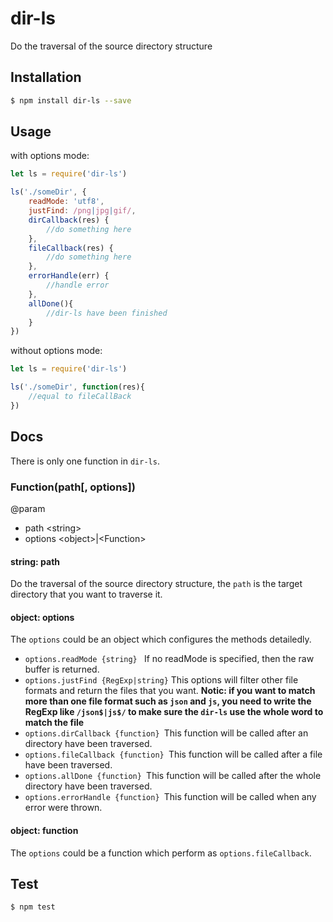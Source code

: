 # dir-ls
Do the traversal of the source directory structure

## Installation
```bash
$ npm install dir-ls --save
```
## Usage
with options mode:
```js
let ls = require('dir-ls')

ls('./someDir', {
    readMode: 'utf8',
    justFind: /png|jpg|gif/,
    dirCallback(res) {
        //do something here
    },
    fileCallback(res) {
        //do something here
    },
    errorHandle(err) {
        //handle error
    },
    allDone(){
        //dir-ls have been finished
    }
})
```
without options mode:
```js
let ls = require('dir-ls')

ls('./someDir', function(res){
    //equal to fileCallBack
})
```

## Docs
There is only one function in `dir-ls`.


### Function(path[, options])

@param
- path \<string>
- options \<object>|\<Function>

#### string: path
Do the traversal of the source directory structure, the `path` is the target directory that you want to traverse it. 

#### object: options
The `options` could be an object which configures the methods detailedly.
- `options.readMode {string} ` If no readMode is specified, then the raw buffer is returned.
- `options.justFind {RegExp|string}` This options will filter other file formats and return the files that you want. **Notic: if you want to match more than one file format such as `json` and `js`, you need to write the RegExp like `/json$|js$/` to make sure the `dir-ls` use the whole word to match the file**
- `options.dirCallback {function} `This function will be called after an directory have been traversed.
- `options.fileCallback {function} `This function will be called after a file have been traversed.
- `options.allDone {function} `This function will be called after the whole directory have been traversed.
- `options.errorHandle {function} `This function will be called when any error were thrown.

#### object: function
The `options` could be a function which perform as `options.fileCallback`.

## Test
```bash
$ npm test
```

